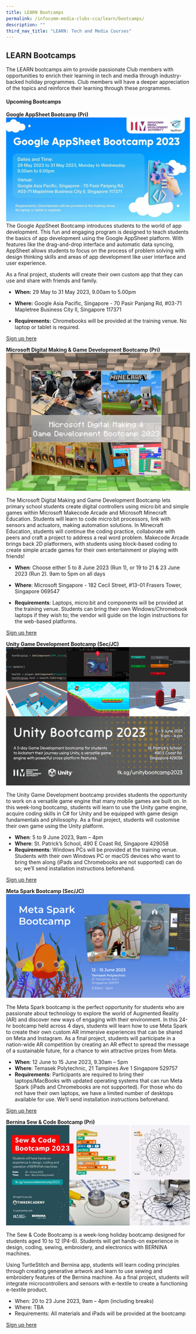 ```yaml
---
title: LEARN Bootcamps
permalink: /infocomm-media-clubs-cca/learn/bootcamps/
description: ""
third_nav_title: "LEARN: Tech and Media Courses"
---
```

## LEARN Bootcamps

The LEARN bootcamps aim to provide passionate Club members with opportunities to enrich their learning in tech and media through industry-backed holiday programmes. Club members will have a deeper appreciation of the topics and reinforce their learning through these programmes.

#### Upcoming Bootcamps

**Google AppSheet Bootcamp (Pri)**
![](/images/web%20banner.jpg)
The Google AppSheet Bootcamp introduces students to the world of app development. This fun and engaging program is designed to teach students the basics of app development using the Google AppSheet platform. With features like the drag-and-drop interface and automatic data syncing, AppSheet allows students to focus on the process of problem solving with design thinking skills and areas of app development like user interface and user experience.&nbsp;

As a final project, students will create their own custom app that they can use and share with friends and family.

* **When:** 29 May to 31 May 2023, 9.00am to 5.00pm

* **Where:** Google Asia Pacific, Singapore - 70 Pasir Panjang Rd, #03-71 Mapletree Business City II, Singapore 117371

* **Requirements:** Chromebooks will be provided at the training venue. No laptop or tablet is required.

[Sign up here](https://go.gov.sg/google-appsheet2023 )

**Microsoft Digital Making &amp; Game Development Bootcamp (Pri)**
![](/images/Icmclub/microsoft%20digital%20making%20&amp;%20game%20development%20bootcamp%20(pri).jpg)

The Microsoft Digital Making and Game Development Bootcamp lets primary school students create digital controllers using micro:bit and simple games within Microsoft Makecode Arcade and Microsoft Minecraft Education. Students will learn to code micro:bit processors, link with sensors and actuators, making automation solutions. In Minecraft Education, students will continue the coding practice, collaborate with peers and craft a project to address a real word problem. Makecode Arcade brings back 2D platformers, with students using block-based coding to create simple arcade games for their own entertainment or playing with friends!

*   **When**: Choose either 5 to 8 June 2023 (Run 1), or 19 to 21 &amp; 23 June 2023 (Run 2). 9am to 5pm on all days
    
*   **Where**: Microsoft Singapore - 182 Cecil Street, #13-01 Frasers Tower, Singapore 069547
*   **Requirements**: Laptops, micro:bit and components will be provided at the training venue. Students can bring their own Windows/Chromebook laptops if they wish to; the vendor will guide on the login instructions for the web-based platforms.

[Sign up here ](https://go.gov.sg/microsoft-bc23)

**Unity Game Development Bootcamp (Sec/JC)**
![](/images/Icmclub/unity%20bootcamp.png)

The Unity Game Development bootcamp provides students the opportunity to work on a versatile game engine that many mobile games are built on. In this week-long bootcamp, students will learn to use the Unity game engine, acquire coding skills in C# for Unity and be equipped with game design fundamentals and philosophy. As a final project, students will customise their own game using the Unity platform.

*   **When**: 5 to 9 June 2023, 9am – 4pm
*   **Where**: St. Patrick’s School, 490 E Coast Rd, Singapore 429058
*   **Requirements**: Windows PCs will be provided at the training venue. Students with their own Windows PC or macOS devices who want to bring them along (iPads and Chromebooks are not supported) can do so; we’ll send installation instructions beforehand.

[Sign up here](https://go.gov.sg/unity-bc23)


**Meta Spark Bootcamp (Sec/JC)**
![](/images/meta_updated_promobootcamp_websitebanner%20.PNG)

The Meta Spark bootcamp is the perfect opportunity for students who are passionate about technology to explore the world of Augmented Reality (AR) and discover new ways of engaging with their environment. In this 24-hr bootcamp held across 4 days, students will learn how to use Meta Spark to create their own custom AR immersive experiences that can be shared on Meta and Instagram. As a final project, students will participate in a nation-wide AR competition by creating an AR effect to spread the message of a sustainable future, for a chance to win attractive prizes from Meta.

*   **When**: 12 June to 15 June 2023, 9.30am – 5pm
*   **Where**: Temasek Polytechnic, 21 Tampines Ave 1 Singapore 529757
*   **Requirements**: Participants are required to bring their laptops/MacBooks with updated operating systems that can run Meta Spark (iPads and Chromebooks are not supported). For those who do not have their own laptops, we have a limited number of desktops available for use. We’ll send installation instructions beforehand.

[Sign up here](https://go.gov.sg/sparkarmay23)

**Bernina Sew &amp; Code Bootcamp (Pri)**
![](/images/bernina_code%20and%20sew_bootcamp.jpg)

The Sew &amp; Code Bootcamp is a week-long holiday bootcamp designed for students aged 10 to 12 (P4-6). Students will get hands-on experience in design, coding, sewing, embroidery, and electronics with BERNINA machines. <br>

Using TurtleStitch and Bernina app, students will learn coding principles through creating generative artwork and learn to use sewing and embroidery features of the Bernina machine. As a final project, students will integrate microcontrollers and sensors with e-textile to create a functioning e-textile product.
* When: 20 to 23 June 2023, 9am – 4pm (including breaks)
* Where: TBA
* Requirements: All materials and iPads will be provided at the bootcamp

[Sign up here ](https://go.gov.sg/bernina-sewcode2023)